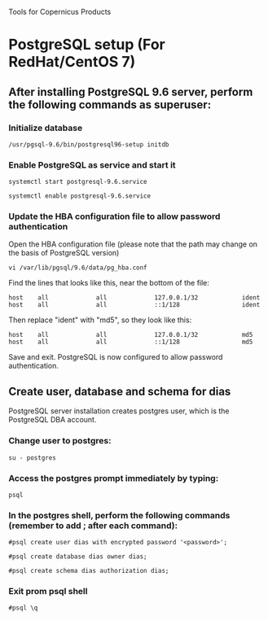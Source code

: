 Tools for Copernicus Products


# PostgreSQL setup (For RedHat/CentOS 7)

## After installing PostgreSQL 9.6 server, perform the following commands as superuser:

### Initialize database

`/usr/pgsql-9.6/bin/postgresql96-setup initdb`

### Enable PostgreSQL as service and start it

`systemctl start postgresql-9.6.service`

`systemctl enable postgresql-9.6.service`


### Update the HBA configuration file to allow password authentication

Open the  HBA configuration file (please note that the path may change on the basis of PostgreSQL version)

`vi /var/lib/pgsql/9.6/data/pg_hba.conf`

Find the lines that looks like this, near the bottom of the file:

```
host    all             all             127.0.0.1/32            ident
host    all             all             ::1/128                 ident
```

Then replace "ident" with "md5", so they look like this:

```
host    all             all             127.0.0.1/32            md5
host    all             all             ::1/128                 md5
```


Save and exit. PostgreSQL is now configured to allow password authentication.

## Create user, database and schema for dias

PostgreSQL server installation creates postgres user, which is the PostgreSQL DBA account.

### Change user to postgres:

`su - postgres`


### Access the postgres prompt immediately by typing:

`psql`

### In the postgres shell, perform the following commands (remember to add __;__ after each command):

```
#psql create user dias with encrypted password '<password>';

#psql create database dias owner dias;

#psql create schema dias authorization dias;
```

### Exit prom psql shell 

`#psql \q`
